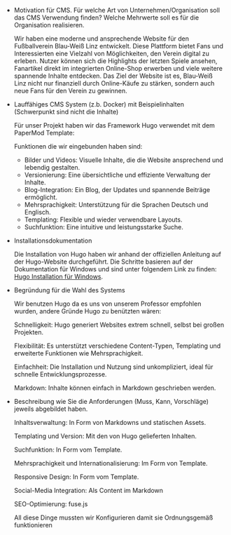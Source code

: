 - Motivation für CMS. Für welche Art von Unternehmen/Organisation soll das CMS Verwendung finden? Welche Mehrwerte soll es für die Organisation realisieren.

  Wir haben eine moderne und ansprechende Website für den Fußballverein Blau-Weiß Linz entwickelt. Diese Plattform bietet Fans und Interessierten eine Vielzahl von Möglichkeiten, den Verein digital zu erleben. Nutzer können sich die Highlights der letzten Spiele ansehen, Fanartikel direkt im integrierten Online-Shop erwerben und viele weitere spannende Inhalte entdecken. Das Ziel der Website ist es, Blau-Weiß Linz nicht nur finanziell durch Online-Käufe zu stärken, sondern auch neue Fans für den Verein zu gewinnen. 



- Lauffähiges CMS System (z.b. Docker) mit Beispielinhalten (Schwerpunkt sind nicht die Inhalte)

  Für unser Projekt haben wir das Framework Hugo verwendet mit dem PaperMod Template:

  Funktionen die wir eingebunden haben sind:

  - Bilder und Videos: Visuelle Inhalte, die die Website ansprechend und lebendig gestalten.
  - Versionierung: Eine übersichtliche und effiziente Verwaltung der Inhalte.
  - Blog-Integration: Ein Blog, der Updates und spannende Beiträge ermöglicht.
  - Mehrsprachigkeit: Unterstützung für die Sprachen Deutsch und Englisch.
  - Templating: Flexible und wieder verwendbare Layouts.
  - Suchfunktion: Eine intuitive und leistungsstarke Suche.

- Installationsdokumentation

   Die Installation von Hugo haben wir anhand der offiziellen Anleitung auf der Hugo-Website durchgeführt. Die Schritte basieren auf der Dokumentation für Windows und sind unter folgendem Link zu finden: [Hugo Installation für Windows](https://gohugo.io/installation/windows/).

  

- Begründung für die Wahl des Systems

  Wir benutzen Hugo da es uns von unserem Professor empfohlen wurden, andere Gründe Hugo zu benützten wären:

  Schnelligkeit: Hugo generiert Websites extrem schnell, selbst bei großen Projekten.

  Flexibilität: Es unterstützt verschiedene Content-Typen, Templating und erweiterte Funktionen wie Mehrsprachigkeit.

  Einfachheit: Die Installation und Nutzung sind unkompliziert, ideal für schnelle Entwicklungsprozesse.

  Markdown: Inhalte können einfach in Markdown geschrieben werden.

 

- Beschreibung wie Sie die Anforderungen (Muss, Kann, Vorschläge) jeweils abgebildet haben.

  Inhaltsverwaltung: In Form von Markdowns und statischen Assets.

  Templating und Version: Mit den von Hugo gelieferten Inhalten.

  Suchfunktion: In Form vom Template.

  Mehrsprachigkeit und Internationalisierung: Im Form von Template.

  Responsive Design: In Form vom Template.

  Social-Media Integration: Als Content im Markdown 

  SEO-Optimierung:  fuse.js

  All diese Dinge mussten wir Konfigurieren damit sie Ordnungsgemäß funktionieren 